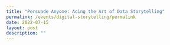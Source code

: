 ```yaml
---
title: "Persuade Anyone: Acing the Art of Data Storytelling"
permalink: /events/digital-storytelling/permalink
date: 2022-07-15
layout: post
description: ""
---
```

